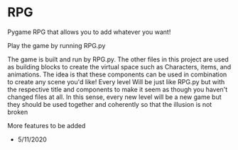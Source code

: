 # RPG
Pygame RPG that allows you to add whatever you want!

Play the game by running RPG.py

The game is built and run by RPG.py. The other files in this project are used as building blocks to create the virtual space such as
Characters, items, and animations. The idea is that these components can be used in combination to create any scene you'd like! Every level
Will be just like RPG.py but with the respective title and components to make it seem as though you haven't changed files at all. In this 
sense, every new level will be a new game but they should be used together and coherently so that the illusion is not broken

More features to be added
- 5/11/2020
